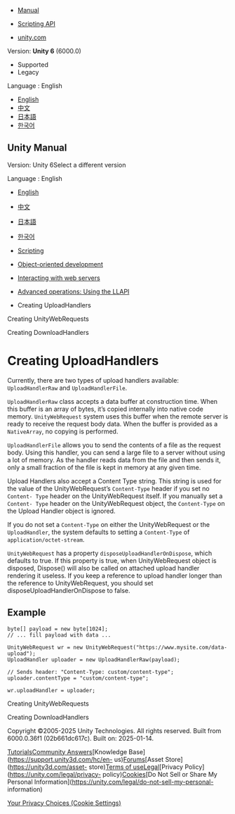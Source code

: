 [](https://docs.unity3d.com)

  * [Manual](../Manual/index.html)
  * [Scripting API](../ScriptReference/index.html)

  * [unity.com](https://unity.com/)

Version: **Unity 6** (6000.0)

  * Supported
  * Legacy

Language : English

  * [English](/Manual/web-request-creating-upload-handlers.html)
  * [中文](/cn/current/Manual/web-request-creating-upload-handlers.html)
  * [日本語](/ja/current/Manual/web-request-creating-upload-handlers.html)
  * [한국어](/kr/current/Manual/web-request-creating-upload-handlers.html)

[](https://docs.unity3d.com)

## Unity Manual

Version: Unity 6Select a different version

Language : English

  * [English](/Manual/web-request-creating-upload-handlers.html)
  * [中文](/cn/current/Manual/web-request-creating-upload-handlers.html)
  * [日本語](/ja/current/Manual/web-request-creating-upload-handlers.html)
  * [한국어](/kr/current/Manual/web-request-creating-upload-handlers.html)

  * [Scripting](scripting.html)
  * [Object-oriented development](object-oriented-development.html)
  * [Interacting with web servers](web-request.html)
  * [Advanced operations: Using the LLAPI](web-request-llapi.html)
  * Creating UploadHandlers

[](web-request-creating-unity-web-requests.html)

Creating UnityWebRequests

[](web-request-creating-download-handlers.html)

Creating DownloadHandlers

# Creating UploadHandlers

Currently, there are two types of upload handlers available:
`UploadHandlerRaw` and `UploadHandlerFile`.

`UploadHandlerRaw` class accepts a data buffer at construction time. When this
buffer is an array of bytes, it’s copied internally into native code memory.
`UnityWebRequest` system uses this buffer when the remote server is ready to
receive the request body data. When the buffer is provided as a `NativeArray`,
no copying is performed.

`UploadHandlerFile` allows you to send the contents of a file as the request
body. Using this handler, you can send a large file to a server without using
a lot of memory. As the handler reads data from the file and then sends it,
only a small fraction of the file is kept in memory at any given time.

Upload Handlers also accept a Content Type string. This string is used for the
value of the UnityWebRequest’s `Content-Type` header if you set no `Content-
Type` header on the UnityWebRequest itself. If you manually set a `Content-
Type` header on the UnityWebRequest object, the `Content-Type` on the Upload
Handler object is ignored.

If you do not set a `Content-Type` on either the UnityWebRequest or the
`UploadHandler`, the system defaults to setting a `Content-Type` of
`application/octet-stream`.

`UnityWebRequest` has a property `disposeUploadHandlerOnDispose`, which
defaults to true. If this property is true, when UnityWebRequest object is
disposed, Dispose() will also be called on attached upload handler rendering
it useless. If you keep a reference to upload handler longer than the
reference to UnityWebRequest, you should set disposeUploadHandlerOnDispose to
false.

## Example

    
    
    byte[] payload = new byte[1024];
    // ... fill payload with data ...
    
    UnityWebRequest wr = new UnityWebRequest("https://www.mysite.com/data-upload");
    UploadHandler uploader = new UploadHandlerRaw(payload);
    
    // Sends header: "Content-Type: custom/content-type";
    uploader.contentType = "custom/content-type";
    
    wr.uploadHandler = uploader;
    

[](web-request-creating-unity-web-requests.html)

Creating UnityWebRequests

[](web-request-creating-download-handlers.html)

Creating DownloadHandlers

Copyright ©2005-2025 Unity Technologies. All rights reserved. Built from
6000.0.36f1 (02b661dc617c). Built on: 2025-01-14.

[Tutorials](https://learn.unity.com/)[Community
Answers](https://answers.unity3d.com)[Knowledge
Base](https://support.unity3d.com/hc/en-
us)[Forums](https://forum.unity3d.com)[Asset Store](https://unity3d.com/asset-
store)[Terms of
use](https://docs.unity3d.com/Manual/TermsOfUse.html)[Legal](https://unity.com/legal)[Privacy
Policy](https://unity.com/legal/privacy-
policy)[Cookies](https://unity.com/legal/cookie-policy)[Do Not Sell or Share
My Personal Information](https://unity.com/legal/do-not-sell-my-personal-
information)

[Your Privacy Choices (Cookie Settings)](javascript:void\(0\);)

